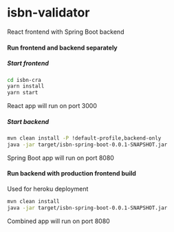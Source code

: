 # isbn-validator
React frontend with Spring Boot backend

#### Run frontend and backend separately

##### Start frontend
```bash
cd isbn-cra
yarn install
yarn start
```
React app will run on port 3000

##### Start backend
```bash
mvn clean install -P !default-profile,backend-only
java -jar target/isbn-spring-boot-0.0.1-SNAPSHOT.jar
```
Spring Boot app will run on port 8080

#### Run backend with production frontend build
Used for heroku deployment
```bash
mvn clean install
java -jar target/isbn-spring-boot-0.0.1-SNAPSHOT.jar
```
Combined app will run on port 8080
